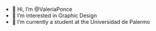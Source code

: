 - 👋 Hi, I’m @ValeriaPonce
- 👀 I’m interested in Graphic Design
- 🌱 I’m currently a student at the Universidad de Palermo

<!---
ValeriaPonce/ValeriaPonce is a ✨ special ✨ repository because its `README.md` (this file) appears on your GitHub profile.
You can click the Preview link to take a look at your changes.
--->
